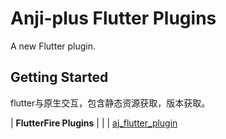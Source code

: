 # Anji-plus Flutter Plugins

A new Flutter plugin.

## Getting Started
flutter与原生交互，包含静态资源获取，版本获取。

| **FlutterFire Plugins** |  |
| [aj_flutter_plugin](./aj_flutter_plugin/) 

